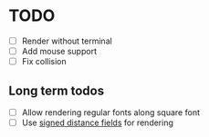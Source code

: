 # TODO

* [ ] Render without terminal
* [ ] Add mouse support
* [ ] Fix collision

## Long term todos

* [ ] Allow rendering regular fonts along square font
* [ ] Use [signed distance fields][sdf] for rendering

[sdf]: http://www.iquilezles.org/www/articles/distfunctions/distfunctions.htm
